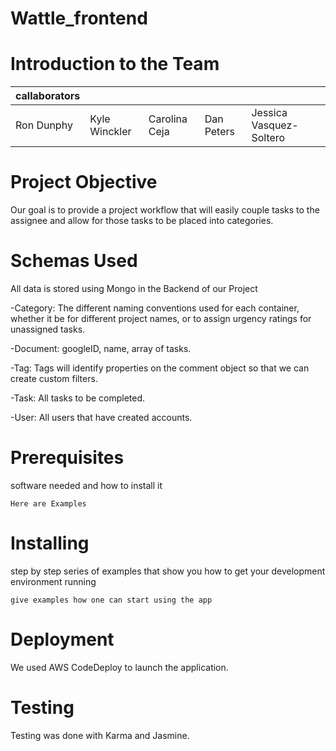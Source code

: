 # Wattle_frontend

# Introduction to the Team

| callaborators |               |               |            |                         |
|---------------|---------------|---------------|------------|-------------------------|
| Ron Dunphy    | Kyle Winckler | Carolina Ceja | Dan Peters | Jessica Vasquez-Soltero |

# Project Objective

Our goal is to provide a project workflow that will easily couple tasks to the assignee and allow for those tasks to be placed into categories.  

# Schemas Used

All data is stored using Mongo in the Backend of our Project

-Category: The different naming conventions used for each container, whether it be
 for different project names, or to assign urgency ratings for unassigned tasks.

-Document: googleID, name, array of tasks.

-Tag: Tags will identify properties on the comment object so that we can create custom filters.

-Task: All tasks to be completed.

-User: All users that have created accounts.


# Prerequisites

software needed and how to install it
```
Here are Examples
```

# Installing

step by step series of examples that show you how to get your development environment running
```
give examples how one can start using the app
```

# Deployment

We used AWS CodeDeploy to launch the application.

# Testing

Testing was done with Karma and Jasmine.
